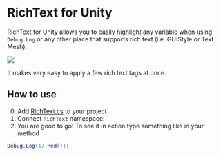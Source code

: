 # RichText for Unity

RichText for Unity allows you to easily highlight any variable when using `Debug.Log` or any other place that supports rich text (i.e. GUIStyle or Text Mesh).

![](https://imgur.com/EQGAzpx.jpeg)

It makes very easy to apply a few rich text tags at once.

## How to use
0. Add [RichText.cs](https://github.com/skibitsky/unity-rich-text/blob/master/Assets/rich-debug/RichText.cs) to your project
1. Connect `RichText` namespace:
2. You are good to go! To see it in action type something like in your method
```csharp
Debug.Log(17.Red()):
```
